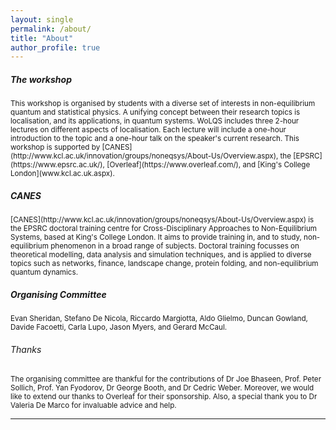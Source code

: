 ```yaml
---
layout: single
permalink: /about/
title: "About"
author_profile: true
---
```

<h5> The workshop </h5>
<sub> This workshop is organised by students with a diverse set of interests in non-equilibrium quantum and statistical physics. A unifying concept between their research topics is localisation, and its applications, in quantum systems. WoLQS includes three 2-hour lectures on different aspects of localisation. Each lecture will include a one-hour introduction to the topic and a one-hour talk on the speaker's current research. This workshop is supported by [CANES](http://www.kcl.ac.uk/innovation/groups/noneqsys/About-Us/Overview.aspx), the [EPSRC](https://www.epsrc.ac.uk/), [Overleaf](https://www.overleaf.com/), and [King's College London](www.kcl.ac.uk.aspx).
</sub>

<h5>  CANES </h5>
<sub> [CANES](http://www.kcl.ac.uk/innovation/groups/noneqsys/About-Us/Overview.aspx) is the EPSRC doctoral training centre for Cross-Disciplinary Approaches to Non-Equilibrium Systems, based at King's College London. It aims to provide training in, and to study, non-equilibrium phenomenon in a broad range of subjects. Doctoral training focusses on theoretical modelling, data analysis and simulation techniques, and is applied to diverse topics such as networks, finance, landscape change, protein folding, and non-equilibrium quantum dynamics. </sub>

<h5>  Organising Committee </h5>
<sub>Evan Sheridan, Stefano De Nicola, Riccardo Margiotta, Aldo Glielmo, Duncan Gowland, Davide Facoetti, Carla Lupo,  Jason Myers, and Gerard McCaul. </sub>

<h6>  Thanks </h6>
<sub> The organising committee are thankful for the contributions of Dr Joe Bhaseen, Prof. Peter Sollich, Prof. Yan Fyodorov, Dr George Booth, and Dr Cedric Weber. Moreover, we would like to extend our thanks to Overleaf for their sponsorship. Also, a special thank you to Dr Valeria De Marco for invaluable advice and help.  </sub>

---
